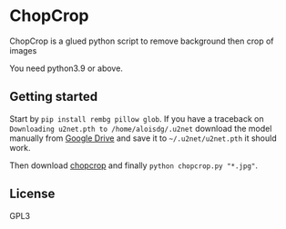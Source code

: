 # ChopCrop
ChopCrop is a glued python script to remove background then crop of images 


You need python3.9 or above.

## Getting started

Start by `pip install rembg pillow glob`. If you have a traceback on `Downloading u2net.pth to /home/aloisdg/.u2net` download the model manually from [Google Drive](https://docs.google.com/uc?export=download&id=1ao1ovG1Qtx4b7EoskHXmi2E9rp5CHLcZ) and save it to `~/.u2net/u2net.pth` it should work.

Then download [chopcrop](https://raw.githubusercontent.com/aloisdg/ChopCrop/main/chopcrop.py) and finally `python chopcrop.py "*.jpg"`.

## License

GPL3
